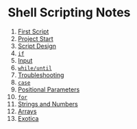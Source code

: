 # Shell Scripting Notes

1. [First Script](./01-first.md)
1. [Project Start](./02-start.md)
1. [Script Design](./03-script_design.md)
1. [`if`](./04-if.md)
1. [Input]()
1. [`while/until`]()
1. [Troubleshooting]()
1. [`case`]()
1. [Positional Parameters]()
1. [`for`]()
1. [Strings and Numbers]()
1. [Arrays]()
1. [Exotica]()

